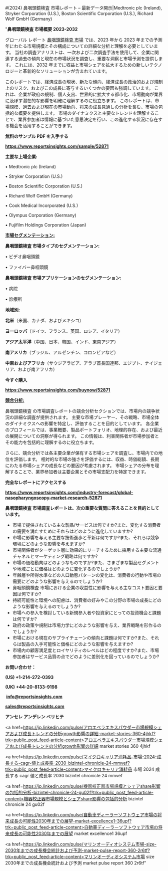 #(2024) 鼻咽頭鏡検査 市場レポート – 最新データ開示|Medtronic plc (Ireland), Stryker Corporation (U.S.), Boston Scientific Corporation (U.S.), Richard Wolf GmbH (Germany)

"<strong>鼻咽頭鏡検査 市場概要 2023-2032</strong>

グローバル レポート <a href=https://www.reportsinsights.com/sample/52871>鼻咽頭鏡検査 市場</a> では、2023 年から 2023 年までの予測年にわたる市場規模とその構成についての詳細な分析と理解を必要としています。 当社の調査アナリストは、一次および二次調査手法を使用して、企業に関連する過去の傾向と現在の市場状況を調査し、重要な洞察と市場予測を提供します。 これには、2032 年までに収益と市場シェアを拡大​​するための新しいテクノロジーと革新的なソリューションが含まれています。

このレポートでは、経済成長の現状、新たな傾向、経済成長の政治的および規制上のリスク、およびこの成長に寄与するいくつかの要因も強調しています。 これは、企業が政府の規制、個人支出、世界的に拡大する都市化、市場動向が業界に及ぼす潜在的な影響を明確に理解するのに役立ちます。 このレポートは、市場規模、過去および現在の市場動向、将来の成長見通しの分析を含む、市場の包括的な概要を提供します。 市場のダイナミクスと主要なトレンドを理解することで、業界参加者は情報に基づいた意思決定を行い、この進化する状況に存在する機会を活用することができます。

<strong><b>無料のサンプル PDF を入手する</b></strong>

<a href=https://www.reportsinsights.com/sample/52871><strong><u>https://www.reportsinsights.com/sample/52871</u></strong></a>

<strong>主要な上場企業:</strong>

• Medtronic plc (Ireland)

• Stryker Corporation (U.S.)

• Boston Scientific Corporation (U.S.)

• Richard Wolf GmbH (Germany)

• Cook Medical Incorporated (U.S.)

• Olympus Corporation (Germany)

• Fujifilm Holdings Corporation (Japan)

<strong><u>市場セグメンテーション</u></strong><strong><u>:</u></strong>

<strong>鼻咽頭鏡検査 市場タイプのセグメンテーション:</strong>

• ビデオ鼻咽頭鏡

• ファイバー鼻咽頭鏡

<strong>鼻咽頭鏡検査 市場アプリケーションのセグメンテーション:</strong>

• 病院

• 診療所

<strong><u>地域別</u></strong><strong><u>:</u></strong>

<strong>北米</strong>（米国、カナダ、およびメキシコ）

<strong>ヨーロッパ</strong>（ドイツ、フランス、英国、ロシア、イタリア）

<strong>アジア太平洋</strong>（中国、日本、韓国、インド、東南アジア）

<strong>南アメリカ</strong>（ブラジル、アルゼンチン、コロンビアなど）

<strong>中東およびアフリカ</strong>（サウジアラビア、アラブ首長国連邦、エジプト、ナイジェリア、および南アフリカ）

<strong>今すぐ購入</strong>

<a href=https://www.reportsinsights.com/buynow/52871><strong><u>https://www.reportsinsights.com/buynow/52871</u></strong></a>

<strong><u>競合分析:</u></strong>

鼻咽頭鏡検査 の市場調査レポートの競合分析セクションでは、市場内の競争状況の詳細な調査が提供されます。 主要な市場プレーヤー、その戦略、市場全体のダイナミクスへの影響を特定し、評価することを目的としています。 各企業のプロフィールでは、事業概要、製品ポートフォリオ、地理的存在、および最近の展開についての洞察が得られます。 この情報は、利害関係者が市場参加者とその能力を包括的に理解するのに役立ちます。

さらに、競合分析では各主要企業が保有する市場シェアを調査し、市場内での地位を評価します。 相対的な市場の強さを評価するには、収益、時価総額、長期にわたる市場シェアの成長などの要因が考慮されます。 市場シェアの分布を理解することで、業界参加者は主要企業とその市場支配力を特定できます。

<strong>完全なレポートにアクセスする</strong>

<a href=https://www.reportsinsights.com/industry-forecast/global-nasopharyngoscopy-market-research-52871><strong><u><b>https://www.reportsinsights.com/industry-forecast/global-nasopharyngoscopy-market-research-52871</b></u></strong></a>

<strong><b>鼻咽頭鏡検査 市場調査レポートは、次の重要な質問に答えることを目的としています。</b></strong>
<ul>
  <li>市場で提供されている主な製品/サービスは何ですか?また、変化する消費者の需要を満たすためにそれらはどのように進化していますか?</li>
  <li>市場に影響を与える主要な技術進歩と革新は何ですか?また、それらは競争環境にどのような影響を与えますか?</li>
  <li>市場関係者がターゲット層に効果的にリーチするために採用する主要な流通チャネルとマーケティング戦略は何ですか?</li>
  <li>市場の価格動向はどのようなものですか?また、さまざまな製品セグメントや地域ごとに価格はどのように変化するのでしょうか?</li>
  <li>年齢層や所得水準などの人口動態パターンの変化は、消費者の行動や市場の需要にどのような影響を与えるのでしょうか?</li>
  <li>鼻咽頭鏡検査 市場における企業の収益性に影響を与える主なコスト要因と要因は何ですか?</li>
  <li>持続可能性と環境への配慮は、消費者の好みやこの分野の市場の成長にどのような影響を与えるのでしょうか?</li>
  <li>市場への参入を検討している新規参入者や投資家にとっての投資機会と課題は何ですか?</li>
  <li>政府の政策や規制は市場力学にどのような影響を与え、業界戦略を形作るのでしょうか?</li>
  <li>市場における現在のサプライチェーンの傾向と課題は何ですか?また、それらは製品の入手可能性と価格にどのような影響を与えますか?</li>
  <li>市場内の顧客満足度とロイヤリティのレベルはどの程度ですか?また、市場参加者はサービス品質の点でどのように差別化を図っているのでしょうか?</li>
</ul>
<strong>お問い合わせ：</strong>

<strong>(US) +1-214-272-0393</strong>

<strong>(UK) +44-20-8133-9198</strong>

<strong> </strong><a href=info@reportsinsights.com><strong><u>info@reportsinsights.com</u></strong></a>

<a href=sales@reportsinsights.com><strong><u>sales@reportsinsights.com</u></strong></a>

<strong>アンセレ アンデレン ベリヒテ</strong>

<a href=https://jp.linkedin.com/pulse/アロエベラエキスパウダー市場規模シェアおよび成長トレンドの分析growth影響の詳細-market-stories-360-4jhkf?trk=public_post_feed-article-content>アロエベラエキスパウダー市場規模シェアおよび成長トレンドの分析growth影響の詳細 market stories 360 4jhkf</a>

<a href=https://jp.linkedin.com/pulse/マイクロキャリア消耗品-市場-2024-成長する-cagr-値と成長率-2030-bizintel-chronicle-24-mmvef?trk=public_post_feed-article-content>マイクロキャリア消耗品 市場 2024 成長する cagr 値と成長率 2030 bizintel chronicle 24 mmvef</a>

<a href=https://jp.linkedin.com/pulse/機器校正器市場規模とシェアshare影響の包括的分析-bizintel-chronicle-24-gu02f?trk=public_post_feed-article-content>機器校正器市場規模とシェアshare影響の包括的分析 bizintel chronicle 24 gu02f</a>

<a href=https://jp.linkedin.com/pulse/自動車ディーラーソフトウェア市場の将来成長の可能性2030年までの展望-market-excellence1-36upf?trk=public_post_feed-article-content>自動車ディーラーソフトウェア市場の将来成長の可能性2030年までの展望 market excellence1 36upf</a>

<a href=https://jp.linkedin.com/pulse/マリンオーディオシステム市場-size-2030年までの成長機会統計および予測-market-pulse-report-360-2r6tf?trk=public_post_feed-article-content>マリンオーディオシステム市場 size 2030年までの成長機会統計および予測 market pulse report 360 2r6tf</a>"
